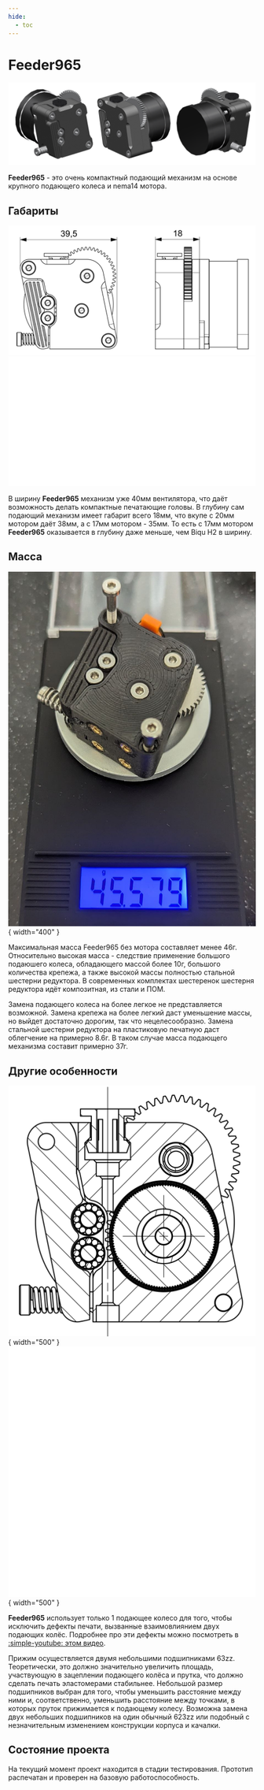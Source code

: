 ```yaml
---
hide:
  - toc
---
```


# Feeder965

![](./pics/f965_overview.png)

**Feeder965** - это очень компактный подающий механизм на основе крупного подающего колеса и nema14 мотора.

## Габариты

![](./pics/f965_dimensions_black.png#only-light)
![](./pics/f965_dimensions_white.png#only-dark)

В ширину **Feeder965** механизм уже 40мм вентилятора, что даёт возможность делать компактные печатающие головы. В глубину сам подающий механизм имеет габарит всего 18мм, что вкупе с 20мм мотором даёт 38мм, а с 17мм мотором - 35мм. То есть с 17мм мотором **Feeder965** оказывается в глубину даже меньше, чем Biqu H2 в ширину.

## Масса

![](./pics/f965_mass.jpg){ width="400" }

Максимальная масса Feeder965 без мотора составляет менее 46г. Относительно высокая масса - следствие применение большого подаюшего колеса, обладающего массой более 10г, большого количества крепежа, а также высокой массы полностью стальной шестерни редуктора. В современных комплектах шестеренок шестерня редуктора идёт композитная, из стали и ПОМ.

Замена подающего колеса на более легкое не представляется возможной. Замена крепежа на более легкий даст уменьшение массы, но выйдет достаточно дорогим, так что нецелесообразно. Замена стальной шестерни редуктора на пластиковую печатную даст облегчение на примерно 8.6г. В таком случае масса подающего механизма составит примерно 37г.

## Другие особенности

![](pics/f965_section_black.png#only-light){ width="500" }
![](pics/f965_section_white.png#only-dark){ width="500" }

**Feeder965** использует только 1 подающее колесо для того, чтобы исключить дефекты печати, вызванные взаимовлиянием двух подающих колёс. Подробнее про эти дефекты можно посмотреть в  [:simple-youtube: этом видео](https://youtu.be/32dTLRNIYmw).

Прижим осуществляется двумя небольшими подшипниками 63zz. Теоретически, это должно значительно увеличить площадь, участвующую в зацеплении подающего колёса и прутка, что должно сделать печать эластомерами стабильнее. Небольшой размер подшипников выбран для того, чтобы уменьшить расстояние между ними и, соответственно, уменьшить расстояние между точками, в которых пруток прижимается к подающему колесу. Возможна замена двух небольших подшипников на один обычный 623zz или подобный с незначительным изменением конструкции корпуса и качалки.

## Состояние проекта

На текущий момент проект находится в стадии тестирования. Прототип распечатан и проверен на базовую работоспособность.

